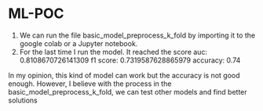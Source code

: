 # ML-POC
1. We can run the file basic_model_preprocess_k_fold by importing it to the google colab or a Jupyter notebook.
2. For the last time I run the model. It reached the score
    auc:  0.8108670726141309
    f1 score:  0.7319587628865979
    accuracy:  0.74

In my opinion, this kind of model can work but the accuracy is not good enough. However, I believe with the process in the basic_model_preprocess_k_fold, we can test other models and find better solutions